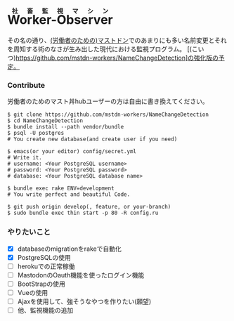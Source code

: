 # <ruby>Worker-Observer<rp>（</rp><rt>社畜監視マシン</rt><rp>）</rp></ruby>
その名の通り、[(労働者のための)マストドン](https://mstdn-workers.com/about)でのあまりにも多い名前変更とそれを周知する術のなさが生み出した現代における監視プログラム。
[(こいつ)https://github.com/mstdn-workers/NameChangeDetection]の強化版の予定。

### Contribute
労働者のためのマスト丼hubユーザーの方は自由に書き換えてください。

``` shell
$ git clone https://github.com/mstdn-workers/NameChangeDetection
$ cd NameChangeDetection
$ bundle install --path vendor/bundle
$ psql -U postgres
# You create new database(and create user if you need)

$ emacs(or your editor) config/secret.yml
# Write it.
# username: <Your PostgreSQL username>
# password: <Your PostgreSQL password>
# database: <Your PostgreSQL database name>

$ bundle exec rake ENV=development
# You write perfect and beautiful Code.

$ git push origin develop(, feature, or your-branch)
$ sudo bundle exec thin start -p 80 -R config.ru
```


### やりたいこと
- [x] databaseのmigrationをrakeで自動化
- [x] PostgreSQLの使用
- [ ] herokuでの正常稼働
- [ ] MastodonのOauth機能を使ったログイン機能
- [ ] BootStrapの使用
- [ ] Vueの使用
- [ ] Ajaxを使用して、強そうなやつを作りたい(願望)
- [ ] 他、監視機能の追加
